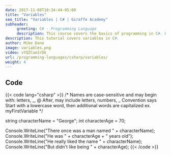 ```yaml
---
date: 2017-11-08T18:34:44-05:00
title: "Variables"
seo_title: "Variables | C# | Giraffe Academy"
subheader:
     greeting: C# - Programming Language
     description: This course covers the basics of programming in C#. Work your way through the videos and we'll teach you everything you need to know to start your programming journey!
description: This tutorial covers variables in C#.
author: Mike Dane
image: variables.png
video: vYQZCum3rDk
url: /programming-languages/csharp/variables/
weight: 4
---
```

## Code

{{< code lang="csharp" >}}
/*
Names are case-sensitive and may begin with:
     letters, _, @
After, may include
     letters, numbers, _
Convention says
     Start with a lowercase word, then additional words are capitalized
     ex. myFirstVariable
*/

string characterName = "George";
int characterAge = 70;

Console.WriteLine("There once was a man named " + characterName);
Console.WriteLine("He was " + characterAge + " years old");
Console.WriteLine("He really liked the name " + characterName);
Console.WriteLine("But didn't like being " + characterAge);
{{< /code >}}